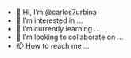 - 👋 Hi, I’m @carlos7urbina
- 👀 I’m interested in ...
- 🌱 I’m currently learning ...
- 💞️ I’m looking to collaborate on ...
- 📫 How to reach me ...

<!---
carlos7urbina/carlos7urbina is a ✨ special ✨ repository because its `README.md` (this file) appears on your GitHub profile.
You can click the Preview link to take a look at your changes.
--->
